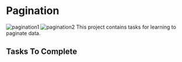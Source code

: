 # Pagination
![pagination1](https://github.com/richard-1257/alx-backend/assets/83041703/d79caae2-2b44-4997-b6db-1a61c484fb9e)
![pagination2](https://github.com/richard-1257/alx-backend/assets/83041703/b730098b-0d43-41b4-9943-fcefb6406122)
This project contains tasks for learning to paginate data.
## Tasks To Complete

